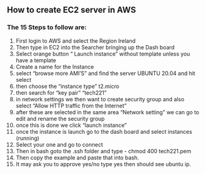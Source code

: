 ## How to create EC2 server in AWS


### The 15 Steps to follow are: 


1. First login to AWS and select the Region Ireland
2. Then type in EC2 into the Searcher bringing up the Dash board
3. Select orange button “ Launch instance” without template unless you have a template 
4. Create a name for the Instance 
5. select “browse more AMI’S” and find the server UBUNTU 20.04 and hit select
6. then choose the “instance type” t2.micro 
7. then search for “key pair” “tech221”
8. in network settings we then want to create security group and also select “Allow HTTP traffic from the Internet”
9. after these are selected in the same area “Network setting” we can go to edit and rename the security group
10. once this is done we click “launch instance”
11. once the instance is launch go to the dash board and select instances (running)
12. Select your one and go to connect
13. Then in bash goto the .ssh folder and type  - chmod 400 tech221.pem
14. Then copy the example and paste that into bash.
15. It may ask you to approve yes/no type yes then  should see ubuntu ip.
